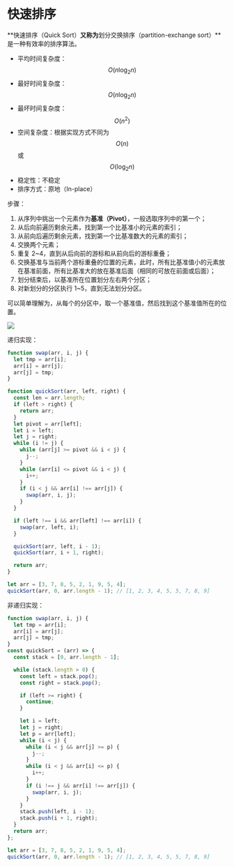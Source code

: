 # 快速排序

**快速排序（Quick Sort）**又称为**划分交换排序（partition-exchange sort）**是一种有效率的排序算法。

- 平均时间复杂度：$$ O({n}\log_{2}{n}) $$
- 最好时间复杂度：$$ O({n}\log_{2}{n}) $$
- 最坏时间复杂度：$$ O(n^2) $$
- 空间复杂度：根据实现方式不同为 $$ O(n) $$ 或 $$ O(\log_{2}{n}) $$
- 稳定性：不稳定
- 排序方式：原地（In-place）

步骤：

1. 从序列中挑出一个元素作为**基准（Pivot）**，一般选取序列中的第一个；
2. 从后向前遍历剩余元素，找到第一个比基准小的元素的索引；
3. 从前向后遍历剩余元素，找到第一个比基准数大的元素的索引；
4. 交换两个元素；
5. 重复 2~4，直到从后向前的游标和从前向后的游标重叠；
6. 交换基准与当前两个游标重叠的位置的元素，此时，所有比基准值小的元素放在基准前面，所有比基准大的放在基准后面（相同的可放在前面或后面）；
7. 划分结束后，以基准所在位置划分左右两个分区；
8. 对新划分的分区执行 1~5，直到无法划分分区。

可以简单理解为，从每个的分区中，取一个基准值，然后找到这个基准值所在的位置。

![](https://upload.wikimedia.org/wikipedia/commons/6/6a/Sorting_quicksort_anim.gif)

递归实现：

```js
function swap(arr, i, j) {
  let tmp = arr[i];
  arr[i] = arr[j];
  arr[j] = tmp;
}

function quickSort(arr, left, right) {
  const len = arr.length;
  if (left > right) {
    return arr;
  }
  let pivot = arr[left];
  let i = left;
  let j = right;
  while (i != j) {
    while (arr[j] >= pivot && i < j) {
      j--;
    }
    while (arr[i] <= pivot && i < j) {
      i++;
    }
    if (i < j && arr[i] !== arr[j]) {
      swap(arr, i, j);
    }
  }

  if (left !== i && arr[left] !== arr[i]) {
    swap(arr, left, i);
  }

  quickSort(arr, left, i - 1);
  quickSort(arr, i + 1, right);

  return arr;
}

let arr = [3, 7, 8, 5, 2, 1, 9, 5, 4];
quickSort(arr, 0, arr.length - 1); // [1, 2, 3, 4, 5, 5, 7, 8, 9]
```

非递归实现：

```js
function swap(arr, i, j) {
  let tmp = arr[i];
  arr[i] = arr[j];
  arr[j] = tmp;
}
const quickSort = (arr) => {
  const stack = [0, arr.length - 1];

  while (stack.length > 0) {
    const left = stack.pop();
    const right = stack.pop();

    if (left >= right) {
      continue;
    }

    let i = left;
    let j = right;
    let p = arr[left];
    while (i < j) {
      while (i < j && arr[j] >= p) {
        j--;
      }
      while (i < j && arr[i] <= p) {
        i++;
      }
      if (i !== j && arr[i] !== arr[j]) {
        swap(arr, i, j);
      }
    }
    stack.push(left, i - 1);
    stack.push(i + 1, right);
  }
  return arr;
};

let arr = [3, 7, 8, 5, 2, 1, 9, 5, 4];
quickSort(arr, 0, arr.length - 1); // [1, 2, 3, 4, 5, 5, 7, 8, 9]
```
